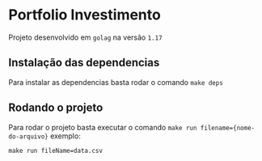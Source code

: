 # Portfolio Investimento
Projeto desenvolvido em `golag` na versão `1.17`
## Instalação das dependencias
Para instalar as dependencias basta rodar o comando `make deps`

## Rodando o projeto
Para rodar o projeto basta executar o comando `make run filename={nome-do-arquivo}` exemplo:

`make run fileName=data.csv`
